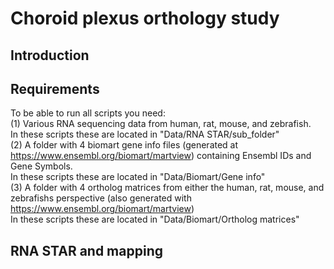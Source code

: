 # Choroid plexus orthology study

## Introduction

## Requirements ##
To be able to run all scripts you need:\
(1) Various RNA sequencing data from human, rat, mouse, and zebrafish.\
In these scripts these are located in "Data/RNA STAR/sub_folder"\
(2) A folder with 4 biomart gene info files (generated at https://www.ensembl.org/biomart/martview) containing Ensembl IDs and Gene Symbols.\
In these scripts these are located in "Data/Biomart/Gene info"\
(3) A folder with 4 ortholog matrices from either the human, rat, mouse, and zebrafishs perspective (also generated with https://www.ensembl.org/biomart/martview)\
In these scripts these are located in "Data/Biomart/Ortholog matrices"

## RNA STAR and mapping ##
